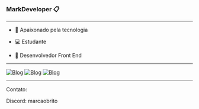 ### MarkDeveloper 📋
-------------
- 💓 Apaixonado pela tecnologia

- 💻 Estudante

- 🏸 Desenvolvedor Front End

---------------
[![Blog](https://img.shields.io/badge/HTML5-E34F26?style=for-the-badge&logo=html5&logoColor=white
)]()
[![Blog](https://img.shields.io/badge/CSS3-1572B6?style=for-the-badge&logo=css3&logoColor=whitee
)]()
[![Blog](https://img.shields.io/badge/JavaScript-F7DF1E?style=for-the-badge&logo=javascript&logoColor=black
)]()

------

Contato:

Discord: marcaobrito
